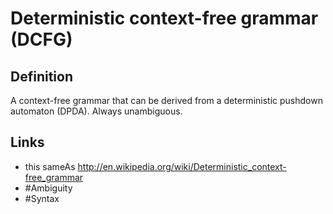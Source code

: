 # Deterministic context-free grammar (DCFG)

## Definition
A context-free grammar that can be derived from a deterministic pushdown automaton (DPDA). Always unambiguous.

## Links
* this sameAs http://en.wikipedia.org/wiki/Deterministic_context-free_grammar
* #Ambiguity
* #Syntax
